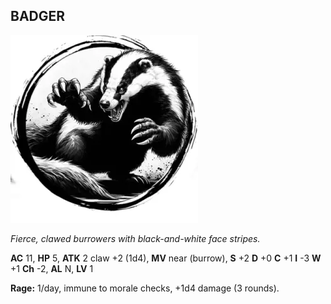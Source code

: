 ## BADGER

![](images/badger.webp)

_Fierce, clawed burrowers with black-and-white face stripes._

**AC** 11, **HP** 5, **ATK** 2 claw +2 (1d4), **MV** near (burrow), **S** +2 **D** +0 **C** +1 **I** -3 **W** +1 **Ch** -2, **AL** N, **LV** 1

**Rage:** 1/day, immune to morale checks, +1d4 damage (3 rounds).

